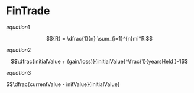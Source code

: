 # FinTrade

$equation1$ 

$${R} = \dfrac{1}{n} \sum_{i=1}^{n}mi*Ri$$

$equation 2$

$$\dfrac{initialValue + (gain/loss)}{initialValue}^\frac{1}{yearsHeld }-1$$

$equation 3$

$$\dfrac{currentValue - initValue}{initialValue}